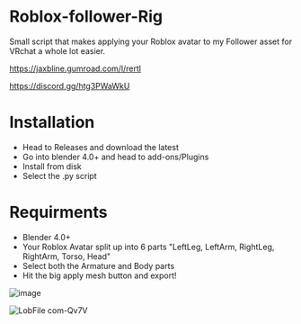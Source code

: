 # Roblox-follower-Rig
Small script that makes applying your Roblox avatar to my Follower asset for VRchat a whole lot easier.

https://jaxbline.gumroad.com/l/rertl

https://discord.gg/htg3PWaWkU

# Installation
* Head to Releases and download the latest
* Go into blender 4.0+ and head to add-ons/Plugins
* Install from disk
* Select the .py script

# Requirments
* Blender 4.0+
* Your Roblox Avatar split up into 6 parts "LeftLeg, LeftArm, RightLeg, RightArm, Torso, Head"
* Select both the Armature and Body parts
* Hit the big apply mesh button and export!


![image](https://github.com/user-attachments/assets/565efb6b-6b4e-4b5b-b8bc-06f87140c935)


![LobFile com-Qv7V](https://github.com/user-attachments/assets/9f19cb6d-453e-439b-ada1-2c7c19dec34b)
